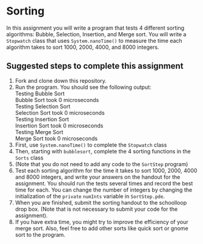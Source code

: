 Sorting
=======
In this assignment you will write a program that tests 4 different sorting algorithms: Bubble, Selection, Insertion, and Merge sort. You will write a `Stopwatch` class that uses `System.nanoTime()` to measure the time each algorithm takes to sort 1000, 2000, 4000, and 8000 integers.

Suggested steps to complete this assignment
-------------------------------------------

1. Fork and clone down this repository.
2. Run the program. You should see the following output:  
Testing Bubble Sort  
Bubble Sort took 0 microseconds  
Testing Selection Sort  
Selection Sort took 0 microseconds  
Testing Insertion Sort  
Insertion Sort took 0 microseconds  
Testing Merge Sort  
Merge Sort took 0 microseconds   
3. First, use `System.nanoTime()` to complete the `Stopwatch` class 
4. Then, starting with `bubblesort`, complete the 4 sorting functions in the `Sorts` class
5. (Note that you do not need to add any code to the `SortStep` program)
6. Test each sorting algorithm for the time it takes to sort 1000, 2000, 4000 and 8000 integers, and write your answers on the handout for the assignment. You should run the tests several times and record the best time for each. You can change the number of integers by changing the initialization of the `private` `numInts` variable in `SortStep.pde`.
7. When you are finished, submit the sorting handout to the schoolloop drop box. (Note that is not necessary to submit your code for the assignment).
8. If you have extra time, you might try to improve the efficiency of your merge sort. Also, feel free to add other sorts like quick sort or gnome sort to the program.

